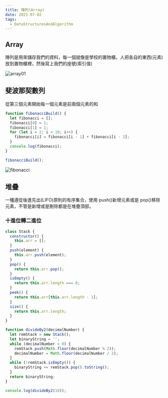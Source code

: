 ```yaml
---
title: 陣列(Array)
date: 2021-07-02
tags:
  - DataStructuresAndAlgorithm
---
```


## Array

陣列是用來儲存我們的資料，每一個就像是學校的置物櫃，人把各自的東西(元素)放到置物櫃裡，然後寫上我們的座號(索引值)

![array01](https://i.imgur.com/8tRmfhL.png)

## 斐波那契數列

從第三個元素開始每一個元素是前兩個元素的和

```javascript
function fibonacciBuild() {
  let fibonacci = [];
  fibonacci[0] = 1;
  fibonacci[1] = 1;
  for (let i = 2; i < 10; i++) {
    fibonacci[i] = fibonacci[i - 1] + fibonacci[i - 2];
  }
  console.log(fibonacci);
}

fibonacciBuild();
```

![fibonacci](https://i.imgur.com/zbvQCEO.png)

## 堆疊

一種遵從後進先出(LIFO)原則的有序集合，使用 push()新增元素或是 pop()移除元素，不管是新增或是刪除都是在堆疊頂部。

### 十進位轉二進位

```javascript
class Stack {
  constructor() {
    this.arr = [];
  }
  push(element) {
    this.arr.push(element);
  }
  pop() {
    return this.arr.pop();
  }
  isEmpty() {
    return this.arr.length === 0;
  }
  peek() {
    return this.arr[this.arr.length - 1];
  }
  size() {
    return this.arr.length;
  }
}

function divideBy2(decimalNumber) {
  let remStack = new Stack();
  let binaryString = '';
  while (decimalNumber > 0) {
    remStack.push(Math.floor(decimalNumber % 2));
    decimalNumber = Math.floor(decimalNumber / 2);
  }
  while (!remStack.isEmpty()) {
    binaryString += remStack.pop().toString();
  }
  return binaryString;
}

console.log(divideBy2(10));
```
